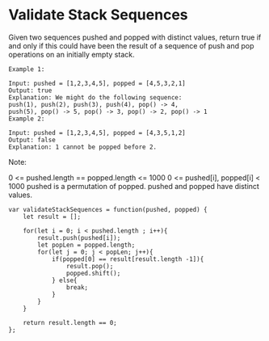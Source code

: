 # Validate Stack Sequences

Given two sequences pushed and popped with distinct values, return true if and only if this could have been the result of a sequence of push and pop operations on an initially empty stack.

```
Example 1:

Input: pushed = [1,2,3,4,5], popped = [4,5,3,2,1]
Output: true
Explanation: We might do the following sequence:
push(1), push(2), push(3), push(4), pop() -> 4,
push(5), pop() -> 5, pop() -> 3, pop() -> 2, pop() -> 1
Example 2:

Input: pushed = [1,2,3,4,5], popped = [4,3,5,1,2]
Output: false
Explanation: 1 cannot be popped before 2.
```
 
Note:

0 <= pushed.length == popped.length <= 1000
0 <= pushed[i], popped[i] < 1000
pushed is a permutation of popped.
pushed and popped have distinct values.

```
var validateStackSequences = function(pushed, popped) {
    let result = [];

    for(let i = 0; i < pushed.length ; i++){
        result.push(pushed[i]);
        let popLen = popped.length;
        for(let j = 0; j < popLen; j++){
            if(popped[0] == result[result.length -1]){
                result.pop();
                popped.shift();
            } else{
                break;
            }
        }
    }

    return result.length == 0;
};
```
